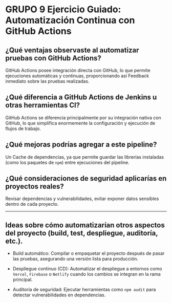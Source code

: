 # GRUPO 9 Ejercicio Guiado: Automatización Continua con GitHub Actions

## ¿Qué ventajas observaste al automatizar pruebas con GitHub Actions?

GitHub Actions posee integración directa con GitHub, lo que permite ejecuciones automáticas y continuas, proporcionando así Feedback inmediato sobre las pruebas realizadas.

## ¿Qué diferencia a GitHub Actions de Jenkins u otras herramientas CI?

GitHub Actions se diferencia principalmente por su integración nativa con GitHub, lo que simplifica enormemente la configuración y ejecución de flujos de trabajo.

## ¿Qué mejoras podrías agregar a este pipeline?

Un Cache de dependencias, ya que permite guardar las librerías instaladas (como los paquetes de `npm`) entre ejecuciones del pipeline.

## ¿Qué consideraciones de seguridad aplicarías en proyectos reales?

Revisar dependencias y vulnerabilidades, evitar exponer datos sensibles dentro de cada proyecto.

----------------

##  Ideas sobre cómo automatizarían otros aspectos del proyecto (build, test, despliegue, auditoría, etc.).

- Build automático: Compilar o empaquetar el proyecto después de pasar las pruebas, asegurando una versión lista para producción.

- Despliegue continuo (CD): Automatizar el despliegue a entornos como `Vercel`, `Firebase` o `Netlify` cuando los cambios se integran en la rama principal.

- Auditoría de seguridad: Ejecutar herramientas como `npm audit` para detectar vulnerabilidades en dependencias.

